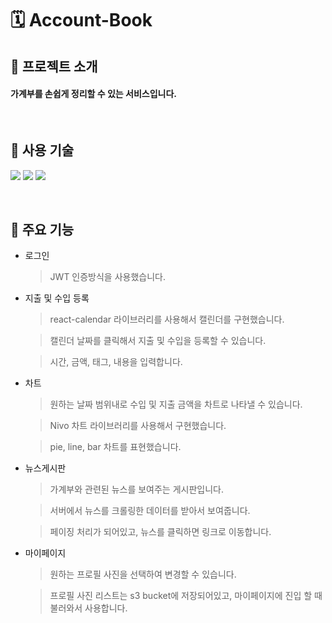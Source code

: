 # 🗓 __Account-Book__

## 🍎 __프로젝트 소개__
#### 가계부를 손쉽게 정리할 수 있는 서비스입니다.

<br />

## 🚗 __사용 기술__
<img src="https://img.shields.io/badge/React-20232A?style=for-the-badge&logo=react&logoColor=61DAFB"> <img src="https://img.shields.io/badge/JavaScript-F7DF1E?style=for-the-badge&logo=JavaScript&logoColor=white"> <img src="https://img.shields.io/badge/CSS-239120?&style=for-the-badge&logo=css3&logoColor=white">

<br />

## 📕 __주요 기능__
+ 로그인
  > JWT 인증방식을 사용했습니다.

+ 지출 및 수입 등록
  > react-calendar 라이브러리를 사용해서 캘린더를 구현했습니다.

  > 캘린더 날짜를 클릭해서 지출 및 수입을 등록할 수 있습니다.
  
  > 시간, 금액, 태그, 내용을 입력합니다.

+ 차트
  > 원하는 날짜 범위내로 수입 및 지출 금액을 차트로 나타낼 수 있습니다.
  
  > Nivo 차트 라이브러리를 사용해서 구현했습니다.
  
  > pie, line, bar 차트를 표현했습니다.

+ 뉴스게시판
  > 가계부와 관련된 뉴스를 보여주는 게시판입니다.
  
  > 서버에서 뉴스를 크롤링한 데이터를 받아서 보여줍니다.
  
  > 페이징 처리가 되어있고, 뉴스를 클릭하면 링크로 이동합니다.

+ 마이페이지
  > 원하는 프로필 사진을 선택하여 변경할 수 있습니다.

  > 프로필 사진 리스트는 s3 bucket에 저장되어있고, 마이페이지에 진입 할 때 불러와서 사용합니다.
